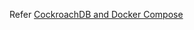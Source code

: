 Refer [CockroachDB and Docker Compose](https://gist.github.com/dbist/ebb1f39f580ad9d07c04c3a3377e2bff)
